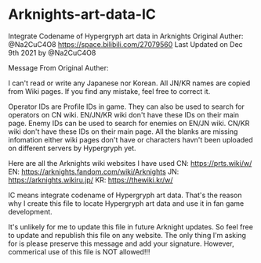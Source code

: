 # Arknights-art-data-IC
Integrate Codename of Hypergryph art data in Arknights
Original Auther: @Na2CuC4O8 https://space.bilibili.com/27079560
Last Updated on Dec 9th 2021 by @Na2CuC4O8





Message From Original Auther:

I can't read or write any Japanese nor Korean. All JN/KR names are copied from Wiki pages. If you find any mistake, feel free to correct it. 

Operator IDs are Profile IDs in game. They can also be used to search for operators on CN wiki. EN/JN/KR wiki don't have these IDs on their main page.
Enemy IDs can be used to search for enemies on EN/JN wiki. CN/KR wiki don't have these IDs on their main page. All the blanks are missing infomation either wiki pages don't have or characters havn't been uploaded on different servers by Hypergryph yet.

Here are all the Arknights wiki websites I have used
CN: https://prts.wiki/w/
EN: https://arknights.fandom.com/wiki/Arknights
JN: https://arknights.wikiru.jp/
KR: https://thewiki.kr/w/

IC means integrate codename of Hypergryph art data. That's the reason why I create this file to locate Hypergryph art data and use it in fan game development.

It's unlikely for me to update this file in future Arknight updates. So feel free to update and republish this file on any website. The only thing I'm asking for is please preserve this message and add your signature. However, commerical use of this file is NOT allowed!!!
